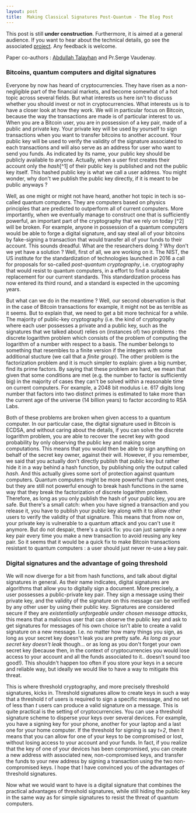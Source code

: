 ```yaml
---
layout: post
title:  Making Classical Signatures Post-Quantum - The Blog Post
---
```


This post is still **under construction**. Furthermore, it is aimed at a general audience. If you want to hear about the technical details, go see the associated [project](https://lauranemarco.github.io/projects/1_project/). Any feedback is welcome. 

Paper co-authors : [Abdullah Talayhan](https://www.abdullahtalayhan.com) and Pr.Serge Vaudenay. 

###  Bitcoins, quantum computers and digital signatures

Everyone by now has heard of cryptocurrencies. They have risen as a non-negligible part of the financial markets, and become somewhat of a hot topic across several fields. But what interests us here isn't to discuss whether you should invest or not in cryptocurrencies. 
What interests us is to have a closer look at how they work. We will in particular focus on Bitcoin, because the way the transactions are made is of particular interest to us. 
When you are a Bitcoin user, you are in possession of a key pair, made of a public and private key. Your private key will be used by yourself to sign transactions when you want to transfer bitcoins to another account. Your public key will be used to verify the validity of the signature associated to each transactions and will also serve as an address for user who want to send you funds. As indicated by its name, your public key should be publicly available to anyone. Actually, when a user first creates their account only the *hash*[^1] of their public key is published and not the public key itself. This hashed public key is what we call a user address. You might wonder, why don't we publish the public key directly, if it is meant to be public anyways ? 

Well, as one might or might not have heard, another hot topic in tech is so-called quantum computers. They are computers based on physics principles that are predicted to outperform all of current computers. More importantly, when we eventually manage to construct one that is sufficiently powerful, an important part of the cryptography that we rely on today [^2] will be broken. For example, anyone in possession of a quantum computers would be able to forge a digital signature, and say steal all of your bitcoins by fake-signing a transaction that would transfer all of your funds to their account. This sounds dreadful. What are the researchers doing ? Why don't we yet have a solution ? 
Well, first of all, we are working on it. The NIST, the US institute for the standardization of technologies launched in 2016 a call for proposals for so-called *post-quantum cryptography*, i.e. cryptography that would resist to quantum computers, in a effort to find a suitable replacement for our current standards. This standardization process has now entered its third round, and a standard is expected in the upcoming years. 

But what can we do in the meantime ? Well, our second observation is that in the case of Bitcoin transactions for example, it might not be as terrible as it seems. But to explain that, we need to get a bit more technical for a while. 
The majority of public-key cryptography (i.e. the kind of cryptography where each user possesses a private and a public key, such as the signatures that we talked about) relies on (instances of) two problems : the discrete logarithm problem which consists of the problem of computing the logarithm of a number with respect to a basis. The number belongs to something that resembles to a finite version if the integers with some additional stucture (we call that a *finite group*). The other problem is the factorization problem and  it is much simpler to explain: given a big number, find its prime factors. By saying that these problem are hard, we mean that given that some conditions are met (e.g. the number to factor is sufficiently big) in the majority of cases they can't be solved within a reasonable time on current computers. For example, a 2048 bit modulus i.e. 617 digits long number that factors into two distinct primes is estimated to take more than the current age of the universe (14 billion years) to factor according to RSA Labs. 

Both of these problems are broken when given access to a quantum computer. In our particular case, the digital signature used in Bitcoin is ECDSA, and without caring about the details, if you can solve the discrete logarithm problem, you are able to recover the secret key with good probability by only observing the public key and making some computations. This means that you would then be able to sign anything on behalf of the secret key owner, against their will. However, if you remember, we said that you actually don't directly publish that public key but rather hide it in a way behind a hash function, by publishing only the output called *hash*. And this actually gives some sort of protection against quantum computers. 
Quantum computers might be more powerful than current ones, but they are still not powerful enough to break hash functions in the same way that they break the factorization of discrete logarithm problem. 
Therefore, as long as you only publish the hash of your public key, you are safe. But there's a small catch: when you have signed a transaction and you release it, you have to publish your public key along with it to allow other users to verify the validity of that signature. 
This means that from now on, your private key is vulnerable to a quantum attack and you can't use it anymore. But do not despair, there's a quick fix: you can just sample a new key pair every time you make a new transaction to avoid reusing any key pair. 
So it seems that it would be a quick fix to make Bitcoin transactions resistant to quantum computers : a user should just never re-use a key pair. 

### Digital signatures and the advantage of going threshold 

We will now diverge for a bit from hash functions, and talk about digital signatures in general. As their name indicates, digital signatures are algorithms that allow you to digitally sign a document. More precisely, a user possesses a public-private key pair. They sign a message using their private key, and the validity of the signature on this message can be verified by any other user by using their public key. Signatures are considered secure if they are *existentially unforgeable under chosen message attacks*, this means that a malicious user that can observe the public key and ask to get signatures for messages of his own choice isn't able to create a valid signature on a new message. I.e. no matter how many things you sign, as long as your secret key doesn't leak you are pretty safe. *As long as your secret key doesn't leak* though... or as long as you don't forget your own secret key (because then, in the context of cryptocurrencies you would lose access to your account and all the funds associated to it.. doesn't sound too good!). This shouldn't happen too often if you store your keys in a secure and reliable way, but ideally we would like to have a way to mitigate this threat. 

This is where threshold cryptography, and more precisely threshold signatures, kicks in. 
Threshold signatures allow to create keys in such a way that a threshold *t* of users is required to sign a specific message, and no set of less than *t* users can produce a valid signature on a message. This is quite practical is the setting of cryptocurrencies. You can use a threshold signature scheme to disperse your keys over several devices. For example, you have a signing key for your phone, another for your laptop and a last one for your home computer. If the threshold for signing is say *t=2*, then it means that you can allow for one of your keys to be compromised or lost, without losing access to your account and your funds. In fact, if you realize that the key of one of your devices has been compromised, you can create a new address with associated new, non-compromised keys, and transfer the funds to your new address by signing a transaction using the two non-compromised keys. 
I hope that I have convinced you of the advantages of threshold signatures. 

Now what we would want to have is a digital signature that combines the practical advantages of threshold signatures, while still hiding the public key in the same way as for simple signatures to resist the threat of quantum computers. 
